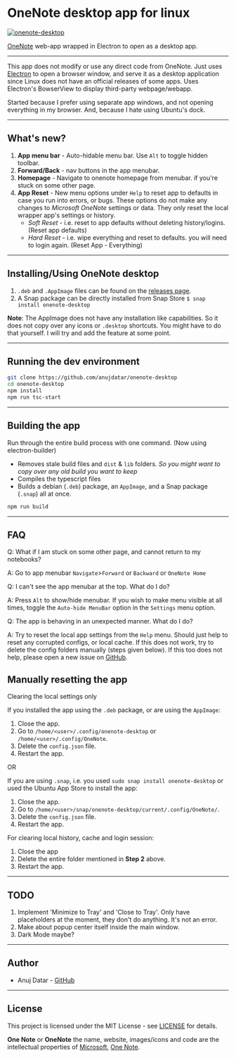 # OneNote desktop app for linux

[![onenote-desktop](https://snapcraft.io/onenote-desktop/badge.svg)](https://snapcraft.io/onenote-desktop)

[OneNote](https://onenote.com/) web-app wrapped in Electron to open as a desktop app.

___

This app does not modify or use any direct code from OneNote. Just uses [Electron](https://github.com/electron/electron) to open a browser window, and serve it as a desktop application since Linux does not have an official releases of some apps. Uses Electron's BowserView to display third-party webpage/webapp.

Started because I prefer using separate app windows, and not opening everything in my browser. And, because I hate using Ubuntu's dock.
___

## What's new?
1. **App menu bar** - Auto-hidable menu bar. Use `Alt` to toggle hidden toolbar.
2. **Forward/Back** - nav buttons in the app menubar.
3. **Homepage** - Navigate to onenote homepage from menubar. if you're stuck on some other page.
4. **App Reset** - New menu options under `Help` to reset app to defaults in case you run into errors, or bugs. These options do not make any changes to *Microsoft OneNote* settings or data. They only reset the local wrapper app's settings or history.
   - *Soft Reset* - i.e. reset to app defaults without deleting history/logins. (Reset app defaults)
   - *Hard Reset* - i.e. wipe everything and reset to defaults. you will need to login again. (Reset App - Everything)

___
## Installing/Using OneNote desktop
1. `.deb` and `.AppImage` files can be found on the [releases page](https://github.com/anujdatar/onenote-desktop/releases).
2. A Snap package can be directly installed from Snap Store `$ snap install onenote-desktop`

**Note**: The AppImage does not have any installation like capabilities. So it does not copy over any icons or `.desktop` shortcuts. You might have to do that yourself. I will try and add the feature at some point.

___

## Running the dev environment

```bash
git clone https://github.com/anujdatar/onenote-desktop
cd onenote-desktop
npm install
npm run tsc-start
```

___

## Building the app

Run through the entire build process with one command. (Now using electron-builder)
- Removes stale build files and `dist` & `lib` folders. *So you might want to copy over any old build you want to keep*
- Compiles the typescript files
- Builds a debian (`.deb`) package, an `AppImage`, and a Snap package (`.snap`) all at once.

```bash
npm run build
```

___
## FAQ
Q: What if I am stuck on some other page, and cannot return to my notebooks?

A: Go to app menubar `Navigate`>`Forward` or `Backward` or `OneNote Home`
<br>

Q: I can't see the app menubar at the top. What do I do?

A: Press `Alt` to show/hide menubar. If you wish to make menu visible at all times, toggle the `Auto-hide MenuBar` option in the `Settings` menu option.
<br>

Q: The app is behaving in an unexpected manner. What do I do?

A: Try to reset the local app settings from the `Help` menu. Should just help to reset any corrupted configs, or local cache. If this does not work, try to delete the config folders manually (steps given below). If this too does not help, please open a new issue on [GitHub](https://github.com/anujdatar/onenote-desktop/issues/new/choose).


## Manually resetting the app
Clearing the local settings only

If you installed the app using the `.deb` package, or are using the `AppImage`:

1. Close the app.
2. Go to `/home/<user>/.config/onenote-desktop` or `/home/<user>/.config/OneNote`.
3. Delete the `config.json` file.
4. Restart the app.

OR

If you are using `.snap`, i.e. you used `sudo snap install onenote-desktop` or used the Ubuntu App Store to install the app:

1. Close the app.
2. Go to `/home/<user>/snap/onenote-desktop/current/.config/OneNote/`.
3. Delete the `config.json` file.
4. Restart the app.

For clearing local history, cache and login session:<br>
1. Close the app
2. Delete the entire folder mentioned in **Step 2** above.
3. Restart the app.
___

## TODO
1. Implement 'Minimize to Tray' and 'Close to Tray'. Only have placeholders at the moment, they don't do anything. It's not an error.
2. Make about popup center itself inside the main window.
3. Dark Mode maybe?

___
## Author

* Anuj Datar - [GitHub](https://github.com/anujdatar/)

___

## License

This project is licensed under the MIT License - see [LICENSE](https://github.com/anujdatar/onenote-desktop/LICENSE.md) for details.

**One Note** or **OneNote** the name, website, images/icons and code are the intellectual properties of [Microsoft](https://www.microsoft.com/), [One Note](https://onenote.com/).
